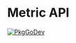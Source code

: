 # Metric API

[![PkgGoDev](https://pkg.go.dev/badge/go.opentelemetry.io/otel/sdk/metric/exemplar)](https://pkg.go.dev/go.opentelemetry.io/otel/sdk/metric/exemplar)
